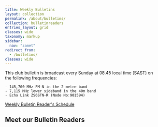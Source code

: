 ```yaml
---
title: Weekly Bulletins
layout: collection
permalink: /about/bulletins/
collection: bulletinreaders
entries_layout: grid
classes: wide
taxonomy: markup
sidebar:
  nav: "zanet"
redirect_from:
  - /bulletins/
classes: wide
---
```

This club bulletin is broadcast every Sunday at 08.45 local time (SAST) on the following frequencies:

    - 145,700 MHz FM-N in the 2 metre band
    - 7,115	MHz	lower sideband in the 40m band
    - Echo Link	ZS6STN-R (Node No:901594) 

[Weekly Bulletin Reader's Schedule](/about/bulletins/schedule)

## Meet our Bulletin Readers